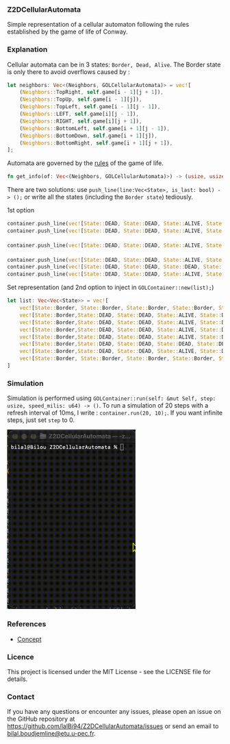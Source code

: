 ### Z2DCellularAutomata
Simple representation of a cellular automaton following the rules established by the game of life of Conway.

### Explanation
Cellular automata can be in 3 states: `Border, Dead, Alive`. The Border state is only there to avoid overflows caused by :
```rust
let neighbors: Vec<(Neighbors, GOLCellularAutomata)> = vec![
    (Neighbors::TopRight, self.game[i - 1][j + 1]),
    (Neighbors::TopUp, self.game[i - 1][j]),
    (Neighbors::TopLeft, self.game[i - 1][j - 1]),
    (Neighbors::LEFT, self.game[i][j - 1]),
    (Neighbors::RIGHT, self.game[i][j + 1]),
    (Neighbors::BottomLeft, self.game[i + 1][j - 1]),
    (Neighbors::BottomDown, self.game[i + 1][j]),
    (Neighbors::BottomRight, self.game[i + 1][j + 1]),
];
```

Automata are governed by the [rules](https://fr.wikipedia.org/wiki/Jeu_de_la_vie#Règles) of the game of life.
```rust
fn get_info(of: Vec<(Neighbors, GOLCellularAutomata)>) -> (usize, usize);
```

There are two solutions: use `push_line(line:Vec<State>, is_last: bool) -> ();` or write all the states (including the `Border state`) tediously.

1st option
```rust
container.push_line(vec![State::DEAD, State::DEAD, State::ALIVE, State::DEAD, State::ALIVE, State::DEAD, State::ALIVE, State::DEAD, State::ALIVE, State::DEAD, State::DEAD, State::DEAD], false);
container.push_line(vec![State::DEAD, State::DEAD, State::ALIVE, State::DEAD, State::ALIVE, State::DEAD, State::DEAD, State::DEAD, State::ALIVE, State::DEAD, State::DEAD, State::DEAD], false);

container.push_line(vec![State::DEAD, State::DEAD, State::ALIVE, State::DEAD, State::ALIVE, State::DEAD, State::DEAD, State::ALIVE, State::ALIVE, State::DEAD, State::DEAD, State::DEAD], false);

container.push_line(vec![State::DEAD, State::DEAD, State::ALIVE, State::DEAD, State::DEAD, State::DEAD, State::DEAD, State::DEAD, State::ALIVE, State::DEAD, State::DEAD, State::DEAD], false);
container.push_line(vec![State::DEAD, State::DEAD, State::DEAD, State::DEAD, State::ALIVE, State::DEAD, State::DEAD, State::DEAD, State::DEAD, State::DEAD, State::DEAD, State::DEAD], false);
container.push_line(vec![State::DEAD, State::DEAD, State::ALIVE, State::DEAD, State::ALIVE, State::ALIVE, State::ALIVE, State::DEAD, State::ALIVE, State::DEAD, State::DEAD, State::DEAD], true);
```
Set representation (and 2nd option to inject in `GOLContainer::new(list);`)
```rust
let list: Vec<Vec<State>> = vec![
    vec![State::Border, State::Border, State::Border, State::Border, State::Border, State::Border, State::Border, State::Border, State::Border, State::Border, State::Border, State::Border,],
    vec![State::Border,State::DEAD, State::DEAD, State::ALIVE, State::DEAD, State::ALIVE, State::DEAD, State::ALIVE,State::DEAD, State::ALIVE, State::DEAD, State::DEAD, State::DEAD,State::Border,],
    vec![State::Border,State::DEAD, State::DEAD, State::ALIVE, State::DEAD, State::ALIVE, State::DEAD, State::DEAD, State::DEAD, State::ALIVE, State::DEAD, State::DEAD, State::DEAD,State::Border,],
    vec![State::Border,State::DEAD, State::DEAD, State::ALIVE, State::DEAD, State::ALIVE, State::DEAD, State::DEAD, State::ALIVE, State::ALIVE, State::DEAD, State::DEAD, State::DEAD,State::Border,],
    vec![State::Border,State::DEAD, State::DEAD, State::ALIVE, State::DEAD, State::DEAD, State::DEAD, State::DEAD, State::DEAD, State::ALIVE, State::DEAD, State::DEAD, State::DEAD,State::Border,],
    vec![State::Border,State::DEAD, State::DEAD, State::DEAD, State::DEAD, State::ALIVE, State::DEAD, State::DEAD, State::DEAD, State::DEAD, State::DEAD, State::DEAD, State::DEAD,State::Border,],
    vec![State::Border,State::DEAD, State::DEAD, State::ALIVE, State::DEAD, State::ALIVE, State::ALIVE, State::ALIVE, State::DEAD, State::ALIVE, State::DEAD, State::DEAD, State::DEAD,State::Border,],
    vec![State::Border, State::Border, State::Border, State::Border, State::Border, State::Border, State::Border, State::Border, State::Border, State::Border, State::Border, State::Border,],
]
```

### Simulation
Simulation is performed using `GOLContainer::run(self: &mut Self, step: usize, speed_milis: u64) -> ()`. To run a simulation of 20 steps with a refresh interval of 10ms, I write :
`container.run(20, 10);`. If you want infinite steps, just set `step` to 0.

<img src="assets/toig.gif" alt="Test" width="300">

### References
- [Concept](https://fr.wikipedia.org/wiki/Jeu_de_la_vie)

### Licence
This project is licensed under the MIT License - see the LICENSE file for details.

### Contact
If you have any questions or encounter any issues, please open an issue on the GitHub repository at https://github.com/lalBi94/Z2DCellularAutomata/issues or send an email to bilal.boudjemline@etu.u-pec.fr.